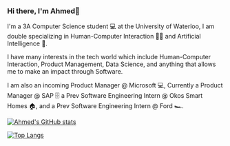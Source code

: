 ### Hi there, I'm Ahmed👋

I'm a 3A Computer Science student 💻 at the University of Waterloo, I am double specializing in Human-Computer Interaction 👨‍💻 and Artificial Intelligence 🤖.

I have many interests in the tech world which include Human-Computer Interaction, Product Management, Data Science, and anything that allows me to make an impact through Software.

I am also an incoming Product Manager @ Microsoft 💻, Currently a Product Manager @ SAP 🗄️ a Prev Software Engineering Intern @ Okos Smart Homes 🏠, and a Prev Software Engineering Intern @ Ford 🏎.


[![Ahmed's GitHub stats](https://github-readme-stats.vercel.app/api?username=youngahmedd&hide=issues,contribs&count_private=true&show_icons=true&theme=radical)](https://github.com/youngahmedd/github-readme-stats)

[![Top Langs](https://github-readme-stats.vercel.app/api/top-langs/?username=youngahmedd)](https://github.com/youngahmedd/github-readme-stats)

<!--
**youngahmedd/youngahmedd** is a ✨ _special_ ✨ repository because its `README.md` (this file) appears on your GitHub profile.

Here are some ideas to get you started:

- 🔭 I’m currently working on ...
- 🌱 I’m currently learning ...
- 👯 I’m looking to collaborate on ...
- 🤔 I’m looking for help with ...
- 💬 Ask me about ...
- 📫 How to reach me: ...
- 😄 Pronouns: ...
- ⚡ Fun fact: ...
-->
